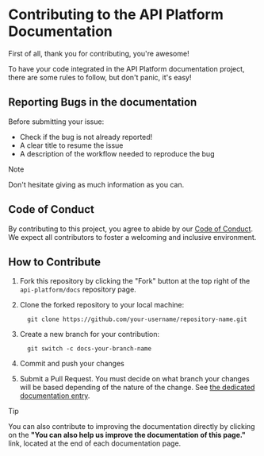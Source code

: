 # Contributing to the API Platform Documentation

First of all, thank you for contributing, you're awesome!

To have your code integrated in the API Platform documentation project, there are some rules to follow, but don't panic, it's easy!

## Reporting Bugs in the documentation

Before submitting your issue:

- Check if the bug is not already reported!
- A clear title to resume the issue
- A description of the workflow needed to reproduce the bug

> [!NOTE]
> Don't hesitate giving as much information as you can.

## Code of Conduct

By contributing to this project, you agree to abide by our [Code of Conduct](https://github.com/api-platform/docs#contributor-code-of-conduct). We expect all contributors to foster a welcoming and inclusive environment.

## How to Contribute

1. Fork this repository by clicking the "Fork" button at the top right of the `api-platform/docs` repository page.

2. Clone the forked repository to your local machine:
   ```console
     git clone https://github.com/your-username/repository-name.git
   ```
3. Create a new branch for your contribution:
   ```console
     git switch -c docs-your-branch-name
   ```
4. Commit and push your changes
5. Submit a Pull Request. You must decide on what branch your changes will be based depending of the nature of the change.
   See [the dedicated documentation entry](https://api-platform.com/docs/extra/releases/).

> [!TIP]
> You can also contribute to improving the documentation directly by clicking on the
> **"You can also help us improve the documentation of this page."** link, located at the end of each documentation page.
